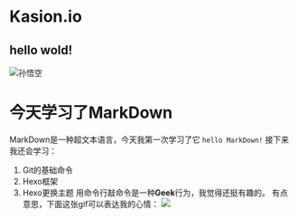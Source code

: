 # Kasion.io
## hello wold!
![孙悟空](https://www.google.com/url?sa=i&url=https%3A%2F%2Fzhuanlan.zhihu.com%2Fp%2F30553056&psig=AOvVaw2XjG2Sp1Ybw-jn7blO_X9z&ust=1610864629536000&source=images&cd=vfe&ved=0CAIQjRxqFwoTCIiE4cTon-4CFQAAAAAdAAAAABAD)
# 今天学习了MarkDown
MarkDown是一种超文本语言，今天我第一次学习了它
`hello MarkDown!`
接下来我还会学习：
1. Git的基础命令
1. Hexo框架
1. Hexo更换主题
用命令行敲命令是一种**Geek**行为，我觉得还挺有趣的。
有点意思，下面这张gif可以表达我的心情：
![](https://qgt-style.oss-cn-hangzhou.aliyuncs.com/newcoursep4/g1/g1-2-2/tenor.gif)
